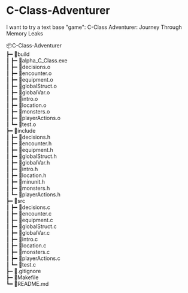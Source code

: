 # C-Class-Adventurer
I want to try a text base "game": C-Class Adventurer: Journey Through Memory Leaks

📦C-Class-Adventurer  
 ┣━ 📂build  
 ┃ ┣━ 📜alpha_C_Class.exe  
 ┃ ┣━ 📜decisions.o  
 ┃ ┣━ 📜encounter.o  
 ┃ ┣━ 📜equipment.o  
 ┃ ┣━ 📜globalStruct.o  
 ┃ ┣━ 📜globalVar.o  
 ┃ ┣━ 📜intro.o  
 ┃ ┣━ 📜location.o  
 ┃ ┣━ 📜monsters.o  
 ┃ ┣━ 📜playerActions.o  
 ┃ ┗━ 📜test.o  
 ┣━ 📂include  
 ┃ ┣━ 📜decisions.h  
 ┃ ┣━ 📜encounter.h  
 ┃ ┣━ 📜equipment.h  
 ┃ ┣━ 📜globalStruct.h  
 ┃ ┣━ 📜globalVar.h  
 ┃ ┣━ 📜intro.h  
 ┃ ┣━ 📜location.h  
 ┃ ┣━ 📜minunit.h  
 ┃ ┣━ 📜monsters.h  
 ┃ ┗━ 📜playerActions.h  
 ┣━ 📂src  
 ┃ ┣━ 📜decisions.c  
 ┃ ┣━ 📜encounter.c  
 ┃ ┣━ 📜equipment.c  
 ┃ ┣━ 📜globalStruct.c  
 ┃ ┣━ 📜globalVar.c  
 ┃ ┣━ 📜intro.c  
 ┃ ┣━ 📜location.c  
 ┃ ┣━ 📜monsters.c  
 ┃ ┣━ 📜playerActions.c  
 ┃ ┗━ 📜test.c  
 ┣━ 📜.gitignore  
 ┣━ 📜Makefile  
 ┗━ 📜README.md  